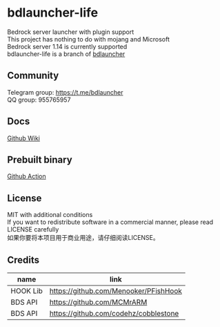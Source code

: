 # bdlauncher-life

Bedrock server launcher with plugin support  
This project has nothing to do with mojang and Microsoft  
Bedrock server 1.14 is currently supported  
bdlauncher-life is a branch of [bdlauncher](https://github.com/BDLDev/bdlauncher)

## Community

Telegram group: https://t.me/bdlauncher  
QQ group: 955765957  

## Docs

[Github Wiki](https://github.com/thirteenc13/bdlauncher/wiki)

## Prebuilt binary

[Github Action](https://github.com/thirteenc13/bdlauncher/actions)

## License
MIT with additional conditions   
If you want to redistribute software in a commercial manner, please read LICENSE carefully   
如果你要将本项目用于商业用途，请仔细阅读LICENSE。

## Credits
| name | link |
|  ----|----  |
| HOOK Lib | https://github.com/Menooker/PFishHook |
| BDS API | https://github.com/MCMrARM |
| BDS API | https://github.com/codehz/cobblestone  |
